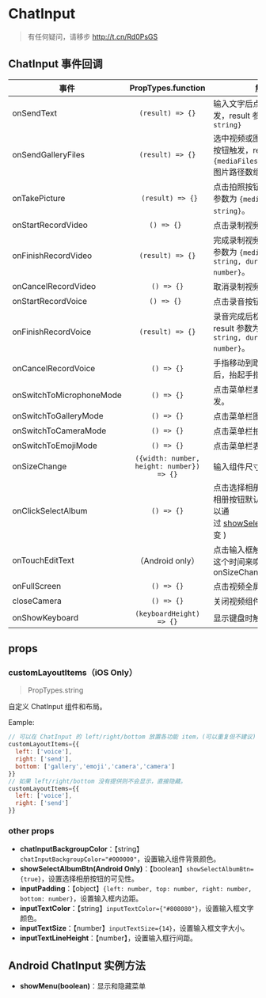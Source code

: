 # ChatInput

> 有任何疑问，请移步 http://t.cn/Rd0PsGS

## ChatInput 事件回调

| 事件                     |             PropTypes.function              | 解释                                                         |
| ------------------------ | :-----------------------------------------: | ------------------------------------------------------------ |
| onSendText               |              `(result) => {}`               | 输入文字后点击发送按钮触发，result 参数为 `{text: string}`   |
| onSendGalleryFiles       |              `(result) => {}`               | 选中视频或图片后点击发送按钮触发，result 参数为 `{mediaFiles: [string]}`, 图片路径数组。 |
| onTakePicture            |              ` (result) => {}`              | 点击拍照按钮触发， result 参数为 `{mediaPath: string}`。     |
| onStartRecordVideo       |                 `() => {} `                 | 点击录制视频按钮触发。                                       |
| onFinishRecordVideo      |             ` (result) => {} `              | 完成录制视频触发，result 参数为 `{mediaPath: string, durationTime: number}`。 |
| onCancelRecordVideo      |                ` () => {} `                 | 取消录制视频触发。                                           |
| onStartRecordVoice       |                 `() => {} `                 | 点击录音按钮触发。                                           |
| onFinishRecordVoice      |             ` (result) => {} `              | 录音完成后松开手指触发，result 参数为 `{mediaPath: string, duration: number}`。 |
| onCancelRecordVoice      |                 `() => {}`                  | 手指移动到取消录音区域后，抬起手指触发。                     |
| onSwitchToMicrophoneMode |                 `() => {}`                  | 点击菜单栏麦克风按钮触发。                                   |
| onSwitchToGalleryMode    |                 `() => {}`                  | 点击菜单栏图片按钮触发。                                     |
| onSwitchToCameraMode     |                 `() => {}`                  | 点击菜单栏拍照按钮触发。                                     |
| onSwitchToEmojiMode      |                 `() => {}`                  | 点击菜单栏表情按钮触发。                                     |
| onSizeChange             | ` ({width: number, height: number}) => {} ` | 输入组件尺寸变更时触发。                                     |
| onClickSelectAlbum       |                 `() => {}`                  | 点击选择相册按钮触发(选择相册按钮默认是可见的，可以通过 [showSelectAlbumBtn](https://github.com/jpush/aurora-imui/blob/master/ReactNative/docs/APIs_zh.md#showSelectAlbumBtn) 改变 ) |
| onTouchEditText          |              （Android only）               | 点击输入框触发，安卓需要这个时间来唤起 onSizeChanged         |
| onFullScreen             |                 `() => {}`                  | 点击视频全屏时触发                                           |
| closeCamera              |                 `() => {}`                  | 关闭视频组件时触发                                           |
| onShowKeyboard           |          `(keyboardHeight) => {}`           | 显示键盘时触发                                               |

## props

### customLayoutItems（iOS Only）

> PropTypes.string

自定义 ChatInput 组件和布局。

Eample:

```js
// 可以在 ChatInput 的 left/right/bottom 放置各功能 item，(可以重复但不建议)
customLayoutItems={{
  left: ['voice'],
  right: ['send'],
  bottom: ['gallery','emoji','camera','camera']
}}
// 如果 left/right/bottom 没有提供则不会显示，直接隐藏。
customLayoutItems={{
  left: ['voice'],
  right: ['send']
}}
```

### other props

- **chatInputBackgroupColor**：【string】`chatInputBackgroupColor="#000000"`，设置输入组件背景颜色。
- **showSelectAlbumBtn(Android Only)**：【boolean】`showSelectAlbumBtn={true}`，设置选择相册按钮的可见性。
- **inputPadding**：【object】`{left: number, top: number, right: number, bottom: number}`，设置输入框内边距。
- **inputTextColor**：【string】`inputTextColor={"#808080"}`，设置输入框文字颜色。
- **inputTextSize**：【number】`inputTextSize={14}`，设置输入框文字大小。
- **inputTextLineHeight**：【number】，设置输入框行间距。

## Android ChatInput 实例方法

- **showMenu(boolean)**：显示和隐藏菜单